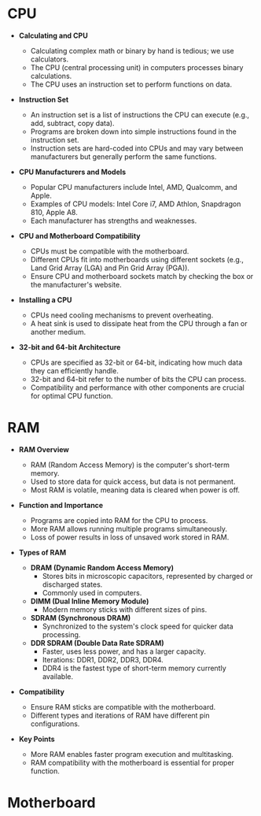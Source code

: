 # CPU

- **Calculating and CPU**
  - Calculating complex math or binary by hand is tedious; we use calculators.
  - The CPU (central processing unit) in computers processes binary calculations.
  - The CPU uses an instruction set to perform functions on data.

- **Instruction Set**
  - An instruction set is a list of instructions the CPU can execute (e.g., add, subtract, copy data).
  - Programs are broken down into simple instructions found in the instruction set.
  - Instruction sets are hard-coded into CPUs and may vary between manufacturers but generally perform the same functions.

- **CPU Manufacturers and Models**
  - Popular CPU manufacturers include Intel, AMD, Qualcomm, and Apple.
  - Examples of CPU models: Intel Core i7, AMD Athlon, Snapdragon 810, Apple A8.
  - Each manufacturer has strengths and weaknesses.

- **CPU and Motherboard Compatibility**
  - CPUs must be compatible with the motherboard.
  - Different CPUs fit into motherboards using different sockets (e.g., Land Grid Array (LGA) and Pin Grid Array (PGA)).
  - Ensure CPU and motherboard sockets match by checking the box or the manufacturer's website.

- **Installing a CPU**
  - CPUs need cooling mechanisms to prevent overheating.
  - A heat sink is used to dissipate heat from the CPU through a fan or another medium.

- **32-bit and 64-bit Architecture**
  - CPUs are specified as 32-bit or 64-bit, indicating how much data they can efficiently handle.
  - 32-bit and 64-bit refer to the number of bits the CPU can process.
  - Compatibility and performance with other components are crucial for optimal CPU function.

#

# RAM

- **RAM Overview**
  - RAM (Random Access Memory) is the computer's short-term memory.
  - Used to store data for quick access, but data is not permanent.
  - Most RAM is volatile, meaning data is cleared when power is off.

- **Function and Importance**
  - Programs are copied into RAM for the CPU to process.
  - More RAM allows running multiple programs simultaneously.
  - Loss of power results in loss of unsaved work stored in RAM.

- **Types of RAM**
  - **DRAM (Dynamic Random Access Memory)**
    - Stores bits in microscopic capacitors, represented by charged or discharged states.
    - Commonly used in computers.
  - **DIMM (Dual Inline Memory Module)**
    - Modern memory sticks with different sizes of pins.
  - **SDRAM (Synchronous DRAM)**
    - Synchronized to the system's clock speed for quicker data processing.
  - **DDR SDRAM (Double Data Rate SDRAM)**
    - Faster, uses less power, and has a larger capacity.
    - Iterations: DDR1, DDR2, DDR3, DDR4.
    - DDR4 is the fastest type of short-term memory currently available.

- **Compatibility**
  - Ensure RAM sticks are compatible with the motherboard.
  - Different types and iterations of RAM have different pin configurations.

- **Key Points**
  - More RAM enables faster program execution and multitasking.
  - RAM compatibility with the motherboard is essential for proper function.

#

# Motherboard
